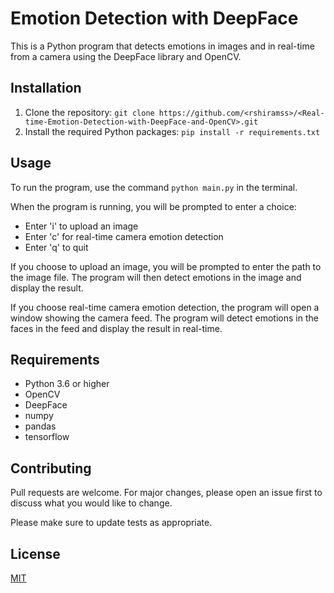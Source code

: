 # Emotion Detection with DeepFace

This is a Python program that detects emotions in images and in real-time from a camera using the DeepFace library and OpenCV.

## Installation
1. Clone the repository: `git clone https://github.com/<rshiramss>/<Real-time-Emotion-Detection-with-DeepFace-and-OpenCV>.git`
2. Install the required Python packages: `pip install -r requirements.txt`

## Usage
To run the program, use the command `python main.py` in the terminal.

When the program is running, you will be prompted to enter a choice:

- Enter 'i' to upload an image
- Enter 'c' for real-time camera emotion detection
- Enter 'q' to quit

If you choose to upload an image, you will be prompted to enter the path to the image file. The program will then detect emotions in the image and display the result.

If you choose real-time camera emotion detection, the program will open a window showing the camera feed. The program will detect emotions in the faces in the feed and display the result in real-time.

## Requirements
- Python 3.6 or higher
- OpenCV
- DeepFace
- numpy
- pandas
- tensorflow

## Contributing
Pull requests are welcome. For major changes, please open an issue first to discuss what you would like to change.

Please make sure to update tests as appropriate.

## License
[MIT](https://choosealicense.com/licenses/mit/)
